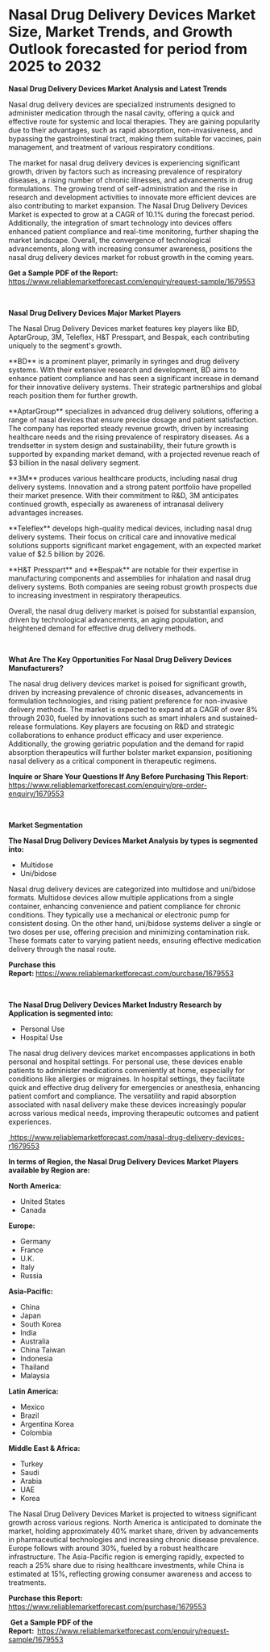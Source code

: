 <p><h1>Nasal Drug Delivery Devices Market Size, Market Trends, and Growth Outlook forecasted for period from 2025 to 2032</h1></p><p><strong>Nasal Drug Delivery Devices Market Analysis and Latest Trends</strong></p>
<p><p>Nasal drug delivery devices are specialized instruments designed to administer medication through the nasal cavity, offering a quick and effective route for systemic and local therapies. They are gaining popularity due to their advantages, such as rapid absorption, non-invasiveness, and bypassing the gastrointestinal tract, making them suitable for vaccines, pain management, and treatment of various respiratory conditions.</p><p>The market for nasal drug delivery devices is experiencing significant growth, driven by factors such as increasing prevalence of respiratory diseases, a rising number of chronic illnesses, and advancements in drug formulations. The growing trend of self-administration and the rise in research and development activities to innovate more efficient devices are also contributing to market expansion. The Nasal Drug Delivery Devices Market is expected to grow at a CAGR of 10.1% during the forecast period. Additionally, the integration of smart technology into devices offers enhanced patient compliance and real-time monitoring, further shaping the market landscape. Overall, the convergence of technological advancements, along with increasing consumer awareness, positions the nasal drug delivery devices market for robust growth in the coming years.</p></p>
<p><strong>Get a Sample PDF of the Report:&nbsp;</strong> <a href="https://www.reliablemarketforecast.com/enquiry/request-sample/1679553?utm_campaign=2749&utm_medium=2&utm_source=Github&utm_content=ia&utm_term=13042025&utm_id=nasal-drug-delivery-devices">https://www.reliablemarketforecast.com/enquiry/request-sample/1679553</a></p>
<p>&nbsp;</p>
<p><strong>Nasal Drug Delivery Devices Major Market Players</strong></p>
<p><p>The Nasal Drug Delivery Devices market features key players like BD, AptarGroup, 3M, Teleflex, H&T Presspart, and Bespak, each contributing uniquely to the segment's growth.</p><p>**BD** is a prominent player, primarily in syringes and drug delivery systems. With their extensive research and development, BD aims to enhance patient compliance and has seen a significant increase in demand for their innovative delivery systems. Their strategic partnerships and global reach position them for further growth.</p><p>**AptarGroup** specializes in advanced drug delivery solutions, offering a range of nasal devices that ensure precise dosage and patient satisfaction. The company has reported steady revenue growth, driven by increasing healthcare needs and the rising prevalence of respiratory diseases. As a trendsetter in system design and sustainability, their future growth is supported by expanding market demand, with a projected revenue reach of $3 billion in the nasal delivery segment.</p><p>**3M** produces various healthcare products, including nasal drug delivery systems. Innovation and a strong patent portfolio have propelled their market presence. With their commitment to R&D, 3M anticipates continued growth, especially as awareness of intranasal delivery advantages increases.</p><p>**Teleflex** develops high-quality medical devices, including nasal drug delivery systems. Their focus on critical care and innovative medical solutions supports significant market engagement, with an expected market value of $2.5 billion by 2026.</p><p>**H&T Presspart** and **Bespak** are notable for their expertise in manufacturing components and assemblies for inhalation and nasal drug delivery systems. Both companies are seeing robust growth prospects due to increasing investment in respiratory therapeutics.</p><p>Overall, the nasal drug delivery market is poised for substantial expansion, driven by technological advancements, an aging population, and heightened demand for effective drug delivery methods.</p></p>
<p>&nbsp;</p>
<p><strong>What Are The Key Opportunities For Nasal Drug Delivery Devices Manufacturers?</strong></p>
<p><p>The nasal drug delivery devices market is poised for significant growth, driven by increasing prevalence of chronic diseases, advancements in formulation technologies, and rising patient preference for non-invasive delivery methods. The market is expected to expand at a CAGR of over 8% through 2030, fueled by innovations such as smart inhalers and sustained-release formulations. Key players are focusing on R&D and strategic collaborations to enhance product efficacy and user experience. Additionally, the growing geriatric population and the demand for rapid absorption therapeutics will further bolster market expansion, positioning nasal delivery as a critical component in therapeutic regimens.</p></p>
<p><strong>Inquire or Share Your Questions If Any Before Purchasing This Report:</strong> <a href="https://www.reliablemarketforecast.com/enquiry/pre-order-enquiry/1679553?utm_campaign=2749&utm_medium=2&utm_source=Github&utm_content=ia&utm_term=13042025&utm_id=nasal-drug-delivery-devices">https://www.reliablemarketforecast.com/enquiry/pre-order-enquiry/1679553</a></p>
<p>&nbsp;</p>
<p><strong>Market Segmentation</strong></p>
<p><strong>The Nasal Drug Delivery Devices Market Analysis by types is segmented into:</strong></p>
<p><ul><li>Multidose</li><li>Uni/bidose</li></ul></p>
<p><p>Nasal drug delivery devices are categorized into multidose and uni/bidose formats. Multidose devices allow multiple applications from a single container, enhancing convenience and patient compliance for chronic conditions. They typically use a mechanical or electronic pump for consistent dosing. On the other hand, uni/bidose systems deliver a single or two doses per use, offering precision and minimizing contamination risk. These formats cater to varying patient needs, ensuring effective medication delivery through the nasal route.</p></p>
<p><strong>Purchase this Report:&nbsp;</strong><a href="https://www.reliablemarketforecast.com/purchase/1679553?utm_campaign=2749&utm_medium=2&utm_source=Github&utm_content=ia&utm_term=13042025&utm_id=nasal-drug-delivery-devices">https://www.reliablemarketforecast.com/purchase/1679553</a></p>
<p>&nbsp;</p>
<p><strong>The Nasal Drug Delivery Devices Market Industry Research by Application is segmented into:</strong></p>
<p><ul><li>Personal Use</li><li>Hospital Use</li></ul></p>
<p><p>The nasal drug delivery devices market encompasses applications in both personal and hospital settings. For personal use, these devices enable patients to administer medications conveniently at home, especially for conditions like allergies or migraines. In hospital settings, they facilitate quick and effective drug delivery for emergencies or anesthesia, enhancing patient comfort and compliance. The versatility and rapid absorption associated with nasal delivery make these devices increasingly popular across various medical needs, improving therapeutic outcomes and patient experiences.</p></p>
<p><a href="https://www.reliablemarketforecast.com/nasal-drug-delivery-devices-r1679553?utm_campaign=2749&utm_medium=2&utm_source=Github&utm_content=ia&utm_term=13042025&utm_id=nasal-drug-delivery-devices">&nbsp;https://www.reliablemarketforecast.com/nasal-drug-delivery-devices-r1679553</a></p>
<p><strong>In terms of Region, the Nasal Drug Delivery Devices Market Players available by Region are:</strong></p>
<p>
    <p> <strong> North America: </strong>
        <ul>
            <li>United States</li>
            <li>Canada</li>
        </ul>
        </p> 
    <p> <strong> Europe: </strong>
        <ul>
            <li>Germany</li>
            <li>France</li>
            <li>U.K.</li>
            <li>Italy</li>
            <li>Russia</li>
        </ul>
        </p> 
    <p> <strong> Asia-Pacific: </strong>
        <ul>
            <li>China</li>
            <li>Japan</li>
            <li>South Korea</li>
            <li>India</li>
            <li>Australia</li>
            <li>China Taiwan</li>
            <li>Indonesia</li>
            <li>Thailand</li>
            <li>Malaysia</li>
        </ul>
        </p> 
    <p> <strong> Latin America: </strong>
        <ul>
            <li>Mexico</li>
            <li>Brazil</li>
            <li>Argentina Korea</li>
            <li>Colombia</li>
        </ul>
        </p> 
    <p> <strong> Middle East & Africa: </strong>
        <ul>
            <li>Turkey</li>
            <li>Saudi</li>
            <li>Arabia</li>
            <li>UAE</li>
            <li>Korea</li>
        </ul>
    </p>
    </p>
<p><p>The Nasal Drug Delivery Devices Market is projected to witness significant growth across various regions. North America is anticipated to dominate the market, holding approximately 40% market share, driven by advancements in pharmaceutical technologies and increasing chronic disease prevalence. Europe follows with around 30%, fueled by a robust healthcare infrastructure. The Asia-Pacific region is emerging rapidly, expected to reach a 25% share due to rising healthcare investments, while China is estimated at 15%, reflecting growing consumer awareness and access to treatments.</p></p>
<p><strong>Purchase this Report: </strong><a href="https://www.reliablemarketforecast.com/purchase/1679553?utm_campaign=2749&utm_medium=2&utm_source=Github&utm_content=ia&utm_term=13042025&utm_id=nasal-drug-delivery-devices">https://www.reliablemarketforecast.com/purchase/1679553</a></p>
<p>&nbsp;<strong>Get a Sample PDF of the Report:&nbsp;&nbsp;</strong><a href="https://www.reliablemarketforecast.com/enquiry/request-sample/1679553?utm_campaign=2749&utm_medium=2&utm_source=Github&utm_content=ia&utm_term=13042025&utm_id=nasal-drug-delivery-devices">https://www.reliablemarketforecast.com/enquiry/request-sample/1679553</a></p>
<p><strong></strong></p>
<p><p></p><p></p><p></p></p>
